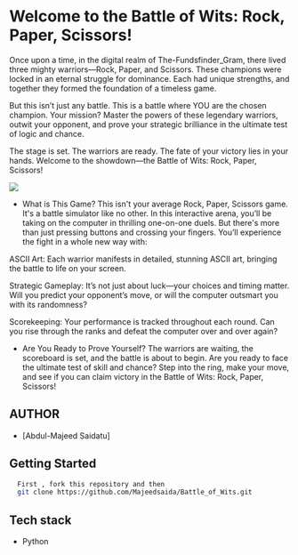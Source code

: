 # Welcome to the Battle of Wits: Rock, Paper, Scissors!
Once upon a time, in the digital realm of The-Fundsfinder_Gram, there lived three mighty warriors—Rock, Paper, and Scissors. These champions were locked in an eternal struggle for dominance. Each had unique strengths, and together they formed the foundation of a timeless game.

But this isn’t just any battle. This is a battle where YOU are the chosen champion. Your mission? Master the powers of these legendary warriors, outwit your opponent, and prove your strategic brilliance in the ultimate test of logic and chance.

The stage is set. The warriors are ready. The fate of your victory lies in your hands. Welcome to the showdown—the Battle of Wits: Rock, Paper, Scissors!

![](https://www.ponderweasel.com/wp-content/uploads/2014/11/who-invented-rock-paper-scissors.png)
* What is This Game?
This isn't your average Rock, Paper, Scissors game. It's a battle simulator like no other. In this interactive arena, you’ll be taking on the computer in thrilling one-on-one duels. But there's more than just pressing buttons and crossing your fingers. You’ll experience the fight in a whole new way with:

ASCII Art: Each warrior manifests in detailed, stunning ASCII art, bringing the battle to life on your screen.

Strategic Gameplay: It’s not just about luck—your choices and timing matter. Will you predict your opponent’s move, or will the computer outsmart you with its randomness?

Scorekeeping: Your performance is tracked throughout each round. Can you rise through the ranks and defeat the computer over and over again?

* Are You Ready to Prove Yourself?
The warriors are waiting, the scoreboard is set, and the battle is about to begin. Are you ready to face the ultimate test of skill and chance? Step into the ring, make your move, and see if you can claim victory in the Battle of Wits: Rock, Paper, Scissors!

## AUTHOR
* [Abdul-Majeed Saidatu]

## Getting Started
``` bash
  First , fork this repository and then
  git clone https://github.com/Majeedsaida/Battle_of_Wits.git
  ```

  ## Tech stack
  * Python
